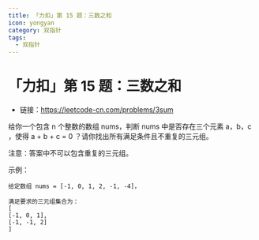 ```yaml
---
title: 「力扣」第 15 题：三数之和
icon: yongyan
category: 双指针
tags:
  - 双指针
---
```



# 「力扣」第 15 题：三数之和

+ 链接：https://leetcode-cn.com/problems/3sum

给你一个包含 n 个整数的数组 nums，判断 nums 中是否存在三个元素 a，b，c ，使得 a + b + c = 0 ？请你找出所有满足条件且不重复的三元组。

注意：答案中不可以包含重复的三元组。

示例：

```
给定数组 nums = [-1, 0, 1, 2, -1, -4]，

满足要求的三元组集合为：
[
[-1, 0, 1],
[-1, -1, 2]
]
```




